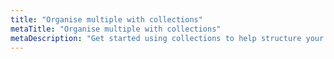 ```yaml
---
title: "Organise multiple with collections"
metaTitle: "Organise multiple with collections"
metaDescription: "Get started using collections to help structure your data in a way to simplify your code"
---
```

